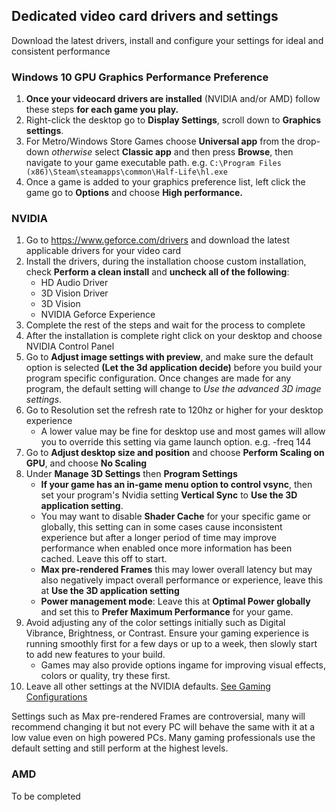 ## Dedicated video card drivers and settings
Download the latest drivers, install and configure your settings for ideal and consistent performance

### Windows 10 GPU Graphics Performance Preference
1. **Once your videocard drivers are installed** (NVIDIA and/or AMD) follow these steps **for each game you play.**
2. Right-click the desktop go to **Display Settings**, scroll down to **Graphics settings**.
3. For Metro/Windows Store Games choose **Universal app** from the drop-down *otherwise* select **Classic app** and then press **Browse**, then navigate to your game executable path. e.g. `C:\Program Files (x86)\Steam\steamapps\common\Half-Life\hl.exe`
4. Once a game is added to your graphics preference list, left click the game go to **Options** and choose **High performance.**

### NVIDIA
1. Go to https://www.geforce.com/drivers and download the latest applicable drivers for your video card
2. Install the drivers, during the installation choose custom installation, check **Perform a clean install** and **uncheck all of the following**:
   - HD Audio Driver
   - 3D Vision Driver
   - 3D Vision 
   - NVIDIA Geforce Experience
3. Complete the rest of the steps and wait for the process to complete
4. After the installation is complete right click on your desktop and choose NVIDIA Control Panel
5. Go to **Adjust image settings with preview**, and make sure the default option is selected **(Let the 3d application decide)** before you build your program specific configuration. Once changes are made for any program, the default setting will change to *Use the advanced 3D image settings*.
6. Go to Resolution set the refresh rate to 120hz or higher for your desktop experience
   - A lower value may be fine for desktop use and most games will allow you to override this setting via game launch option. e.g. -freq 144
7. Go to **Adjust desktop size and position** and choose **Perform Scaling on GPU**, and choose **No Scaling**
8. Under **Manage 3D Settings** then **Program Settings**
   - **If your game has an in-game menu option to control vsync**, then set your program's Nvidia setting **Vertical Sync** to **Use the 3D application setting**.
   - You may want to disable **Shader Cache** for your specific game or globally, this setting can in some cases cause inconsistent experience but after a longer period of time may improve performance when enabled once more information has been cached. Leave this off to start.
   - **Max pre-rendered Frames** this may lower overall latency but may also negatively impact overall performance or experience, leave this at **Use the 3D application setting**
   - **Power management mode**: Leave this at **Optimal Power globally** and set this to **Prefer Maximum Performance** for your game.
9. Avoid adjusting any of the color settings initially such as Digital Vibrance, Brightness, or Contrast. Ensure your gaming experience is running smoothly first for a few days or up to a week, then slowly start to add new features to your build.
   - Games may also provide options ingame for improving visual effects, colors or quality, try these first.
10. Leave all other settings at the NVIDIA defaults. [See Gaming Configurations](GAMECONFIGS/README.md)

Settings such as Max pre-rendered Frames are controversial, many will recommend changing it but not every PC will behave the same with it at a low value even on high powered PCs. Many gaming professionals use the default setting and still perform at the highest levels.

### AMD
To be completed
